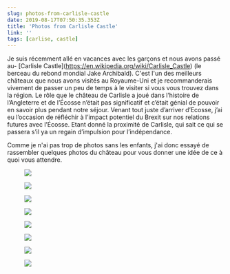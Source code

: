 ```yaml
---
slug: photos-from-carlisle-castle
date: 2019-08-17T07:50:35.353Z
title: 'Photos from Carlisle Castle'
link: ''
tags: [carlise, castle]
---
```


Je suis récemment allé en vacances avec les garçons et nous avons passé au- [Carlisle Castle](<a href="https://en.wikipedia.org/wiki/Carlisle_Castle">https://en.wikipedia.org/wiki/Carlisle_Castle</a>) (le berceau du rebond mondial Jake Archibald). C&#39;est l&#39;un des meilleurs châteaux que nous avons visités au Royaume-Uni et je recommanderais vivement de passer un peu de temps à le visiter si vous vous trouvez dans la région. Le rôle que le château de Carlisle a joué dans l’histoire de l’Angleterre et de l’Écosse n’était pas significatif et c’était génial de pouvoir en savoir plus pendant notre séjour. Venant tout juste d’arriver d’Ecosse, j’ai eu l’occasion de réfléchir à l’impact potentiel du Brexit sur nos relations futures avec l’Écosse. Etant donné la proximité de Carlisle, qui sait ce qui se passera s’il ya un regain d’impulsion pour l’indépendance.

Comme je n&#39;ai pas trop de photos sans les enfants, j&#39;ai donc essayé de rassembler quelques photos du château pour vous donner une idée de ce à quoi vous attendre.

<figure><img src="/images/2019-08-17-photos-from-carlisle-castle-0.jpeg"></figure>

<figure><img src="/images/2019-08-17-photos-from-carlisle-castle-1.jpeg"></figure>

<figure><img src="/images/2019-08-17-photos-from-carlisle-castle-2.jpeg"></figure>

<figure><img src="/images/2019-08-17-photos-from-carlisle-castle-3.jpeg"></figure>

<figure><img src="/images/2019-08-17-photos-from-carlisle-castle-4.jpeg"></figure>

<figure><img src="/images/2019-08-17-photos-from-carlisle-castle-5.jpeg"></figure>

<figure><img src="/images/2019-08-17-photos-from-carlisle-castle-6.jpeg"></figure>

<figure><img src="/images/2019-08-17-photos-from-carlisle-castle-7.jpeg"></figure>

